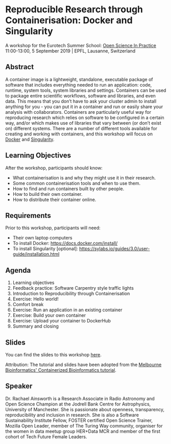 # Reproducible Research through Containerisation: Docker and Singularity

A workshop for the Eurotech Summer School: [Open Science In Practice](http://osip2019.epfl.ch/)  
11:00-13:00, 5 September 2019 | EPFL, Lausanne, Switzerland

## Abstract

A container image is a lightweight, standalone, executable package of software that includes everything needed to run an application: code, runtime, system tools, system libraries and settings. Containers can be used to package entire scientific workflows, software and libraries, and even data. This means that you don’t have to ask your cluster admin to install anything for you - you can put it in a container and run or easily share your analysis with collaborators. Containers are particularly useful way for reproducing research which relies on software to be configured in a certain way, and/or which makes use of libraries that vary between (or don’t exist on) different systems. There are a number of different tools available for creating and working with containers, and this workshop will focus on [Docker](https://www.docker.com/) and [Singularity](https://sylabs.io/singularity/).

## Learning Objectives

After the workshop, participants should know:
* What containerisation is and why they might use it in their research.
* Some common containerisation tools and when to use them.
* How to find and run containers built by other people.
* How to build their own container.
* How to distribute their container online.

## Requirements

Prior to this workshop, participants will need:
* Their own laptop computers
* To install Docker: https://docs.docker.com/install/
* To install Singularity [optional]: https://sylabs.io/guides/3.0/user-guide/installation.html

## Agenda

1. Learning objectives
2. Feedback practice: Software Carpentry style traffic lights
3. Introduction to Reproducibility through Containerisation
4. Exercise: Hello world!
5. Comfort break
6. Exercise: Run an application in an existing container
7. Exercise: Build your own container
8. Exercise: Upload your container to DockerHub
9. Summary and closing

## Slides

You can find the slides to this workshop [here](https://rainsworth.github.io/osip2019-containerisation-workshop/slides/).

Attribution: The tutorial and slides have been adopted from the [Melbourne Bioinformatics' Containerized Bioinformatics tutorial](https://www.melbournebioinformatics.org.au/tutorials/tutorials/docker/docker/).

## Speaker

Dr. Rachael Ainsworth is a Research Associate in Radio Astronomy and Open Science Champion at the Jodrell Bank Centre for Astrophysics, University of Manchester. She is passionate about openness, transparency, reproducibility and inclusion in research. She is also a Software Sustainability Institute Fellow, FOSTER certified Open Science Trainer, Mozilla Open Leader, member of The Turing Way community, organiser for the women in data meetup group HER+Data MCR and member of the first cohort of Tech Future Female Leaders.
